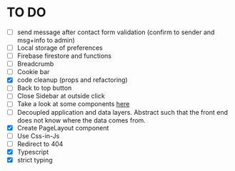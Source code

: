 # TO DO

- [ ] send message after contact form validation (confirm to sender and msg+info to admin)
- [ ] Local storage of preferences
- [ ] Firebase firestore and functions
- [ ] Breadcrumb
- [ ] Cookie bar
- [x] code cleanup (props and refactoring)
- [ ] Back to top button
- [ ] Close Sidebar at outside click
- [ ] Take a look at some components [here](http://react-materialize.github.io/react-materialize/?path=/story/css-grid--default)
- [ ] Decoupled application and data layers. Abstract such that the front end does not know where the data comes from.
- [x] Create PageLayout component
- [ ] Use Css-in-Js
- [ ] Redirect to 404
- [x] Typescript
- [x] strict typing
